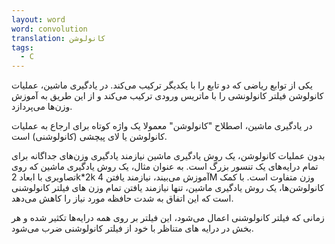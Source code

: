 ```yaml
---
layout: word
word: convolution
translation: کانولوشن
tags:
  - C
---
```


یکی از توابع ریاضی که دو تابع را با یکدیگر ترکیب می‌کند. در یادگیری ماشین، عملیات کانولوشن فیلتر کانولونشی را با ماتریس ورودی ترکیب می‌کند و از این طریق به آموزش وزن‌ها می‌پردازد.

در یادگیری ماشین، اصطلاح "کانولوشن" معمولا یک واژه کوتاه برای ارجاع به عملیات کانولوشن یا لای پیچشی (کانولوشنی) است.

بدون عملیات کانولوشن، یک روش یادگیری ماشین نیازمند یادگیری وزن‌های جداگانه برای تمام درایه‌های یک تنسور بزرگ است. به عنوان مثال، یک روش یادگیری ماشین که روی تصاویری با ابعاد 2k*2k آموزش می‌بیند، نیازمند یافتن 4M وزن متفاوت است. با کمک کانولوشن‌ها، یک روش یادگیری ماشین، تنها نیازمند یافتن تمام وزن های فیلتر کانولوشنی است که این اتفاق به شدت حافظه مورد نیاز را کاهش می‌دهد.

زمانی که فیلتر کانولوشنی اعمال می‌شود، این فیلتر بر روی همه درایه‌ها تکثیر شده و هر بخش در درایه های متناظر با خود از فیلتر کانولوشنی ضرب می‌شود.